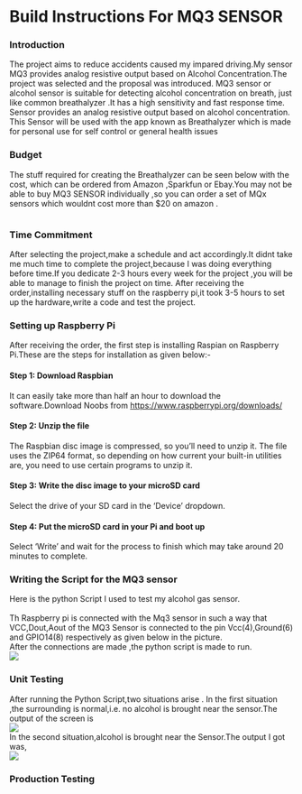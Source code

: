 
# Build Instructions For MQ3 SENSOR


### Introduction
The project aims to reduce accidents caused my impared driving.My sensor MQ3 provides analog resistive output based on Alcohol Concentration.The project was selected and the proposal was introduced.
MQ3 sensor or alcohol sensor is suitable for detecting alcohol concentration on breath, just like common breathalyzer
.It has a high sensitivity and fast response time. Sensor provides an analog resistive output based on alcohol concentration. 
This Sensor will be used with the app known as Breathalyzer which is made for personal use for self control or general health issues
<img src="https://github.com/MohitaPrabhakar/Mq3Sensor/blob/master/Capture.PNG" alt="">

### Budget 
The stuff required for creating the Breathalyzer can be seen below with the cost, which can be ordered from Amazon ,Sparkfun or Ebay.You may not be able to buy MQ3 SENSOR individually ,so you can order a set of MQx sensors which wouldnt cost more than $20 on amazon . 

<img src="https://github.com/MohitaPrabhakar/Mq3Sensor/blob/master/Picture1.png"  alt="">

### Time Commitment
After selecting the project,make a schedule and act accordingly.It didnt take me much time to complete the project,because I was doing everything before time.If you dedicate 2-3 hours every week for the project ,you will be able to manage to finish the project on time.
After receiving the order,installing necessary stuff on the raspberry pi,it took 3-5 hours to set up the hardware,write a code and test the project.

### Setting up Raspberry Pi 
After receiving the order, the first step is installing Raspian on Raspberry Pi.These are the steps for installation as given below:-

#### Step 1: Download Raspbian
It can easily take more than half an hour to download the software.Download Noobs from https://www.raspberrypi.org/downloads/ 

#### Step 2: Unzip the file
The Raspbian disc image is compressed, so you’ll need to unzip it. The file uses the ZIP64 format, so depending on how current your built-in utilities are, you need to use certain programs to unzip it.

#### Step 3: Write the disc image to your microSD card
Select the drive of your SD card in the ‘Device’ dropdown.

#### Step 4: Put the microSD card in your Pi and boot up
Select ‘Write’ and wait for the process to finish which may take around 20 minutes to complete.
 
 
 ### Writing the Script for the MQ3 sensor
 Here is the python Script I used to test my alcohol gas sensor. <br>
<img src="https://github.com/MohitaPrabhakar/Mq3Sensor/blob/master/python.PNG"  alt=""> <br>
<br>
Th Raspberry pi is connected with the Mq3 sensor in such a way that VCC,Dout,Aout of the MQ3 Sensor is connected to the pin Vcc(4),Ground(6) and GPIO14(8) respectively as given below in the picture.
<br>
After the connections are made ,the python script is made to run.
<br>
<img src="https://github.com/MohitaPrabhakar/Mq3Sensor/blob/master/sensorconnection.PNG"><br>

### Unit Testing
After running the Python Script,two situations arise .
In the first situation ,the surrounding is normal,i.e. no alcohol is brought near the sensor.The output of the screen is
<br>
<img src="https://github.com/MohitaPrabhakar/Mq3Sensor/blob/master/result1.PNG">
<br>
In the second situation,alcohol is brought near the Sensor.The output I got was,
<br> 
<img src="https://github.com/MohitaPrabhakar/Mq3Sensor/blob/master/result1.PNG">
<br>


### Production Testing
